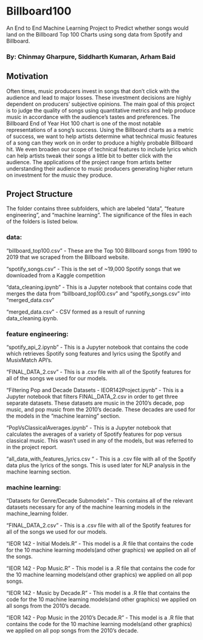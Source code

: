 # Billboard100

An End to End Machine Learning Project to Predict whether songs would land on the Billboard Top 100 Charts using song data from Spotify and Billboard.

### By: Chinmay Gharpure, Siddharth Kumaran, Arham Baid

## Motivation 

Often times, music producers invest in songs that don’t click with the audience and lead to major losses. These investment decisions are highly dependent on producers’ subjective opinions. The main goal of this project is to judge the quality of songs using quantitative metrics and help produce music in accordance with the audience’s tastes and preferences. The Billboard End of Year Hot 100 chart is one of the most notable representations of a song’s success. Using the Billboard charts as a metric of success, we want to help artists determine what technical music features of a song can they work on in order to produce a highly probable Billboard hit. We even broaden our scope of technical features to include lyrics which can help artists tweak their songs a little bit to better click with the audience. The applications of the project range from artists better understanding their audience to music producers generating higher return on investment for the music they produce.


## Project Structure 
The folder contains three subfolders, which are labeled “data”, “feature engineering”, and “machine learning”. The significance of the files in each of the folders is listed below. 

### data:

“billboard_top100.csv” - These are the Top 100 Billboard songs from 1990 to 2019 that we scraped from the Billboard website. 

“spotify_songs.csv” - This is the set of ~19,000 Spotify songs that we downloaded from a Kaggle competition 

“data_cleaning.ipynb” - This is a Jupyter notebook that contains code that merges the data from “billboard_top100.csv” and “spotify_songs.csv” into “merged_data.csv”

“merged_data.csv” - CSV formed as a result of running data_cleaning.ipynb. 


### feature engineering:

“spotify_api_2.ipynb” - This is a Jupyter notebook that contains the code which retrieves Spotify song features and lyrics using the Spotify and MusixMatch API’s. 

“FINAL_DATA_2.csv” - This is a .csv file with all of the Spotify features for all of the songs we used for our models. 

“Filtering Pop and Decade Datasets - IEOR142Project.ipynb” - This is a Jupyter notebook that filters FINAL_DATA_2.csv in order to get three separate datasets. These datasets are music in the 2010’s decade, pop music, and pop music from the 2010’s decade. These decades are used for the models in the “machine learning” section. 

“PopVsClassicalAverages.ipynb” - This is a Jupyter notebook that calculates the averages of a variety of Spotify features for pop versus classical music. This wasn’t used in any of the models, but was referred to in the project report. 

“all_data_with_features_lyrics.csv “ - This is a .csv file with all of the Spotify data plus the lyrics of the songs. This is used later for NLP analysis in the machine learning section. 


### machine learning: 

“Datasets for Genre/Decade Submodels” - This contains all of the relevant datasets necessary for any of the machine learning models in the machine_learning folder.

“FINAL_DATA_2.csv” - This is a .csv file with all of the Spotify features for all of the songs we used for our models. 

“IEOR 142 - Initial Models.R” - This model is a .R file that contains the code for the 10 machine learning models(and other graphics) we applied on all of the songs. 

“IEOR 142 - Pop Music.R” - This model is a .R file that contains the code for the 10 machine learning models(and other graphics) we applied on all pop songs. 

“IEOR 142 - Music by Decade.R” - This model is a .R file that contains the code for the 10 machine learning models(and other graphics) we applied on all songs from the 2010’s decade. 

“IEOR 142 - Pop Music in the 2010’s Decade.R” - This model is a .R file that contains the code for the 10 machine learning models(and other graphics) we applied on all pop songs from the 2010’s decade.
